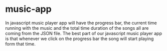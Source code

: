 # music-app
In javascript music player app will have the progress bar, the current time running with the music and the total time duration of the songs all are coming from the JSON file. The best part of our javascript music player app is that whenever we click on the progress bar the song will start playing form that time.
